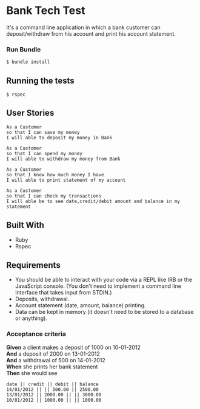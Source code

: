 # Bank Tech Test 
It's a command line application in which a bank customer can deposit/withdraw from his account and print his account statement.

 


### Run Bundle



```
$ bundle install
```





## Running the tests



```
$ rspec
```
## User Stories

```
As a Customer
so that I can save my money
I will able to deposit my money in Bank
```
```
As a Customer
so that I can spend my money
I will able to withdraw my money from Bank
```
```
As a Customer
so that I know how much money I have
I will able to print statement of my account
```
```
As a Customer
so that I can check my transactions
I will able be to see date,credit/debit amount and balance in my statement
```



## Built With

* Ruby
* Rspec




## Requirements

* You should be able to interact with your code via a REPL like IRB or the JavaScript console.  (You don't need to implement a command line interface that takes input from STDIN.)
* Deposits, withdrawal.
* Account statement (date, amount, balance) printing.
* Data can be kept in memory (it doesn't need to be stored to a database or anything).

### Acceptance criteria

**Given** a client makes a deposit of 1000 on 10-01-2012  
**And** a deposit of 2000 on 13-01-2012  
**And** a withdrawal of 500 on 14-01-2012  
**When** she prints her bank statement  
**Then** she would see

```
date || credit || debit || balance
14/01/2012 || || 500.00 || 2500.00
13/01/2012 || 2000.00 || || 3000.00
10/01/2012 || 1000.00 || || 1000.00
```
 
